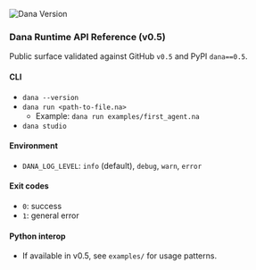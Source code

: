 <!-- Compatible with Dana v0.5 -->
![Dana Version](https://img.shields.io/pypi/v/dana)

### Dana Runtime API Reference (v0.5)

Public surface validated against GitHub `v0.5` and PyPI `dana==0.5`.

#### CLI
- `dana --version`
- `dana run <path-to-file.na>`
  - Example: `dana run examples/first_agent.na`
- `dana studio`

#### Environment
- `DANA_LOG_LEVEL`: `info` (default), `debug`, `warn`, `error`

#### Exit codes
- `0`: success
- `1`: general error

#### Python interop
- If available in v0.5, see `examples/` for usage patterns.



